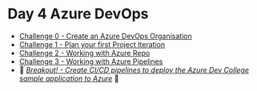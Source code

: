 # Day 4 Azure DevOps

- [Challenge 0 - Create an Azure DevOps Organisation](challenges/challenge-0.md)
- [Challenge 1 - Plan your first Project Iteration](challenges/challenge-1.md)
- [Challenge 2 - Working with Azure Repo](challenges/challenge-2.md)
- [Challenge 3 - Working with Azure Pipelines](challenges/challenge-3.md)
- :small_orange_diamond: *[Breakout! - Create CI/CD pipelines to deploy the Azure Dev College sample application to Azure](challenges/challenge-bo-1.md)* :small_orange_diamond:
